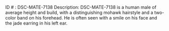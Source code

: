 ID # : DSC-MATE-7138
Description: DSC-MATE-7138 is a human male of average height and build, with a distinguishing mohawk hairstyle and a two-color band on his forehead. He is often seen with a smile on his face and the jade earring in his left ear.